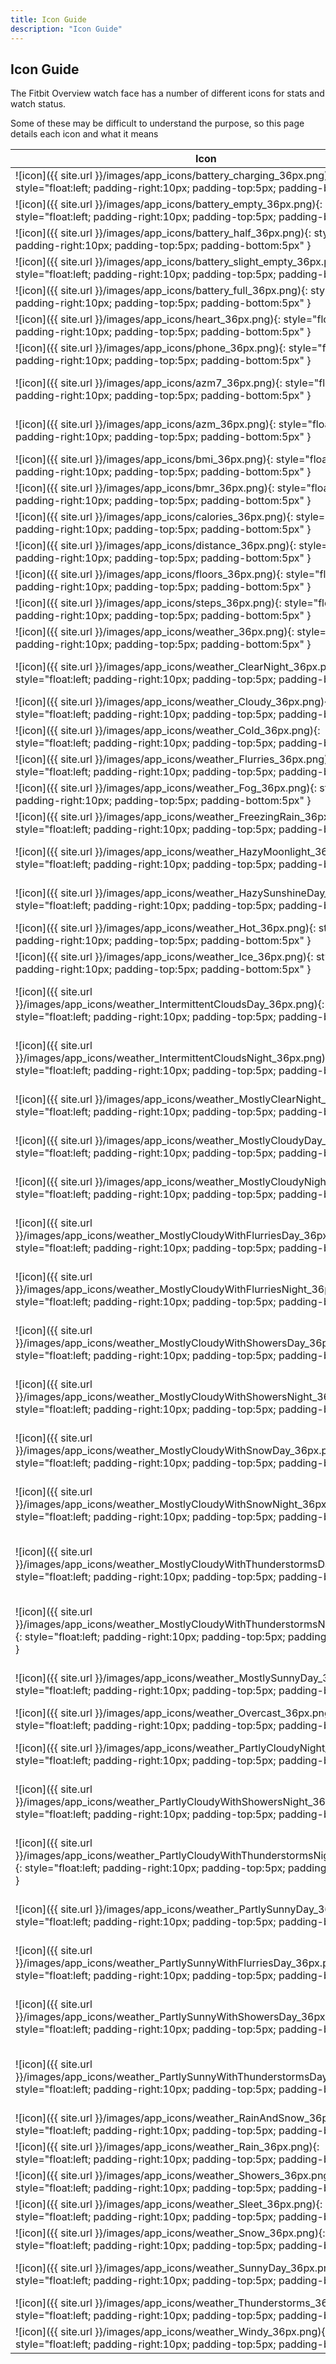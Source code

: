 ```yaml
---
title: Icon Guide
description: "Icon Guide"
---
```


## Icon Guide

The Fitbit Overview watch face has a number of different icons for stats and watch status.

Some of these may be difficult to understand the purpose, so this page details each icon and what it means

| Icon | Description |
| ------- | ------- |
| ![icon]({{ site.url }}/images/app_icons/battery_charging_36px.png){: style="float:left; padding-right:10px; padding-top:5px; padding-bottom:5px" } | Battery Charging |
| ![icon]({{ site.url }}/images/app_icons/battery_empty_36px.png){: style="float:left; padding-right:10px; padding-top:5px; padding-bottom:5px" } | Battery Empty |
| ![icon]({{ site.url }}/images/app_icons/battery_half_36px.png){: style="float:left; padding-right:10px; padding-top:5px; padding-bottom:5px" } | Battery Half |
| ![icon]({{ site.url }}/images/app_icons/battery_slight_empty_36px.png){: style="float:left; padding-right:10px; padding-top:5px; padding-bottom:5px" } | Battery Slight Empty |
| ![icon]({{ site.url }}/images/app_icons/battery_full_36px.png){: style="float:left; padding-right:10px; padding-top:5px; padding-bottom:5px" } | Battery Full |
| ![icon]({{ site.url }}/images/app_icons/heart_36px.png){: style="float:left; padding-right:10px; padding-top:5px; padding-bottom:5px" } | Heart Beat |
| ![icon]({{ site.url }}/images/app_icons/phone_36px.png){: style="float:left; padding-right:10px; padding-top:5px; padding-bottom:5px" } | Phone Connection |
| ![icon]({{ site.url }}/images/app_icons/azm7_36px.png){: style="float:left; padding-right:10px; padding-top:5px; padding-bottom:5px" } | Active Zone Minutes (7 (Days) |
| ![icon]({{ site.url }}/images/app_icons/azm_36px.png){: style="float:left; padding-right:10px; padding-top:5px; padding-bottom:5px" } | Active Zone Minutes (Today) |
| ![icon]({{ site.url }}/images/app_icons/bmi_36px.png){: style="float:left; padding-right:10px; padding-top:5px; padding-bottom:5px" } | BMI |
| ![icon]({{ site.url }}/images/app_icons/bmr_36px.png){: style="float:left; padding-right:10px; padding-top:5px; padding-bottom:5px" } | BMR |
| ![icon]({{ site.url }}/images/app_icons/calories_36px.png){: style="float:left; padding-right:10px; padding-top:5px; padding-bottom:5px" } | Calories |
| ![icon]({{ site.url }}/images/app_icons/distance_36px.png){: style="float:left; padding-right:10px; padding-top:5px; padding-bottom:5px" } | Distance |
| ![icon]({{ site.url }}/images/app_icons/floors_36px.png){: style="float:left; padding-right:10px; padding-top:5px; padding-bottom:5px" } | Floors |
| ![icon]({{ site.url }}/images/app_icons/steps_36px.png){: style="float:left; padding-right:10px; padding-top:5px; padding-bottom:5px" } | Steps |
| ![icon]({{ site.url }}/images/app_icons/weather_36px.png){: style="float:left; padding-right:10px; padding-top:5px; padding-bottom:5px" } | Weather - No Weather Found |
| ![icon]({{ site.url }}/images/app_icons/weather_ClearNight_36px.png){: style="float:left; padding-right:10px; padding-top:5px; padding-bottom:5px" } | Weather -  Clear (Night-Time) |
| ![icon]({{ site.url }}/images/app_icons/weather_Cloudy_36px.png){: style="float:left; padding-right:10px; padding-top:5px; padding-bottom:5px" } | Weather -  Cloudy |
| ![icon]({{ site.url }}/images/app_icons/weather_Cold_36px.png){: style="float:left; padding-right:10px; padding-top:5px; padding-bottom:5px" } | Weather -  Cold |
| ![icon]({{ site.url }}/images/app_icons/weather_Flurries_36px.png){: style="float:left; padding-right:10px; padding-top:5px; padding-bottom:5px" } | Weather -  Flurries |
| ![icon]({{ site.url }}/images/app_icons/weather_Fog_36px.png){: style="float:left; padding-right:10px; padding-top:5px; padding-bottom:5px" } | Weather -  Fog |
| ![icon]({{ site.url }}/images/app_icons/weather_FreezingRain_36px.png){: style="float:left; padding-right:10px; padding-top:5px; padding-bottom:5px" } | Weather -  Freezing Rain |
| ![icon]({{ site.url }}/images/app_icons/weather_HazyMoonlight_36px.png){: style="float:left; padding-right:10px; padding-top:5px; padding-bottom:5px" } | Weather -  Hazy Moonlight |
| ![icon]({{ site.url }}/images/app_icons/weather_HazySunshineDay_36px.png){: style="float:left; padding-right:10px; padding-top:5px; padding-bottom:5px" } | Weather -  Hazy Sunshine (Daytime) |
| ![icon]({{ site.url }}/images/app_icons/weather_Hot_36px.png){: style="float:left; padding-right:10px; padding-top:5px; padding-bottom:5px" } | Weather -  Hot |
| ![icon]({{ site.url }}/images/app_icons/weather_Ice_36px.png){: style="float:left; padding-right:10px; padding-top:5px; padding-bottom:5px" } | Weather -  Ice |
| ![icon]({{ site.url }}/images/app_icons/weather_IntermittentCloudsDay_36px.png){: style="float:left; padding-right:10px; padding-top:5px; padding-bottom:5px" } | Weather -  Intermittent Clouds (Daytime) |
| ![icon]({{ site.url }}/images/app_icons/weather_IntermittentCloudsNight_36px.png){: style="float:left; padding-right:10px; padding-top:5px; padding-bottom:5px" } | Weather -  Intermittent Clouds (Night-Time) |
| ![icon]({{ site.url }}/images/app_icons/weather_MostlyClearNight_36px.png){: style="float:left; padding-right:10px; padding-top:5px; padding-bottom:5px" } | Weather -  Mostly Clear (Night-Time) |
| ![icon]({{ site.url }}/images/app_icons/weather_MostlyCloudyDay_36px.png){: style="float:left; padding-right:10px; padding-top:5px; padding-bottom:5px" } | Weather -  Mostly Cloudy (Daytime) |
| ![icon]({{ site.url }}/images/app_icons/weather_MostlyCloudyNight_36px.png){: style="float:left; padding-right:10px; padding-top:5px; padding-bottom:5px" } | Weather -  Mostly Cloudy (Night-Time) |
| ![icon]({{ site.url }}/images/app_icons/weather_MostlyCloudyWithFlurriesDay_36px.png){: style="float:left; padding-right:10px; padding-top:5px; padding-bottom:5px" } | Weather -  Mostly Cloudy With Flurries (Daytime) |
| ![icon]({{ site.url }}/images/app_icons/weather_MostlyCloudyWithFlurriesNight_36px.png){: style="float:left; padding-right:10px; padding-top:5px; padding-bottom:5px" } | Weather -  Mostly Cloudy With Flurries (Night-Time) |
| ![icon]({{ site.url }}/images/app_icons/weather_MostlyCloudyWithShowersDay_36px.png){: style="float:left; padding-right:10px; padding-top:5px; padding-bottom:5px" } | Weather -  Mostly Cloudy With Showers (Daytime) |
| ![icon]({{ site.url }}/images/app_icons/weather_MostlyCloudyWithShowersNight_36px.png){: style="float:left; padding-right:10px; padding-top:5px; padding-bottom:5px" } | Weather -  Mostly Cloudy With Showers (Night-Time) |
| ![icon]({{ site.url }}/images/app_icons/weather_MostlyCloudyWithSnowDay_36px.png){: style="float:left; padding-right:10px; padding-top:5px; padding-bottom:5px" } | Weather -  Mostly Cloudy With Snow (Daytime) |
| ![icon]({{ site.url }}/images/app_icons/weather_MostlyCloudyWithSnowNight_36px.png){: style="float:left; padding-right:10px; padding-top:5px; padding-bottom:5px" } | Weather -  Mostly Cloudy With Snow (Night-Time) |
| ![icon]({{ site.url }}/images/app_icons/weather_MostlyCloudyWithThunderstormsDay_36px.png){: style="float:left; padding-right:10px; padding-top:5px; padding-bottom:5px" } | Weather -  Mostly Cloudy With Thunderstorms (Daytime) |
| ![icon]({{ site.url }}/images/app_icons/weather_MostlyCloudyWithThunderstormsNight_36px.png){: style="float:left; padding-right:10px; padding-top:5px; padding-bottom:5px" } | Weather -  Mostly Cloudy With Thunderstorms (Night-Time) |
| ![icon]({{ site.url }}/images/app_icons/weather_MostlySunnyDay_36px.png){: style="float:left; padding-right:10px; padding-top:5px; padding-bottom:5px" } | Weather -  Mostly Sunny (Daytime) |
| ![icon]({{ site.url }}/images/app_icons/weather_Overcast_36px.png){: style="float:left; padding-right:10px; padding-top:5px; padding-bottom:5px" } | Weather -  Overcast |
| ![icon]({{ site.url }}/images/app_icons/weather_PartlyCloudyNight_36px.png){: style="float:left; padding-right:10px; padding-top:5px; padding-bottom:5px" } | Weather -  Partly Cloudy (Night-Time) |
| ![icon]({{ site.url }}/images/app_icons/weather_PartlyCloudyWithShowersNight_36px.png){: style="float:left; padding-right:10px; padding-top:5px; padding-bottom:5px" } | Weather -  Partly Cloudy With Showers (Night-Time) |
| ![icon]({{ site.url }}/images/app_icons/weather_PartlyCloudyWithThunderstormsNight_36px.png){: style="float:left; padding-right:10px; padding-top:5px; padding-bottom:5px" } | Weather -  Partly Cloudy With Thunderstorms (Night-Time) |
| ![icon]({{ site.url }}/images/app_icons/weather_PartlySunnyDay_36px.png){: style="float:left; padding-right:10px; padding-top:5px; padding-bottom:5px" } | Weather -  Partly Sunny (Daytime) |
| ![icon]({{ site.url }}/images/app_icons/weather_PartlySunnyWithFlurriesDay_36px.png){: style="float:left; padding-right:10px; padding-top:5px; padding-bottom:5px" } | Weather -  Partly Sunny With Flurries (Daytime) |
| ![icon]({{ site.url }}/images/app_icons/weather_PartlySunnyWithShowersDay_36px.png){: style="float:left; padding-right:10px; padding-top:5px; padding-bottom:5px" } | Weather -  Partly Sunny With Showers (Daytime) |
| ![icon]({{ site.url }}/images/app_icons/weather_PartlySunnyWithThunderstormsDay_36px.png){: style="float:left; padding-right:10px; padding-top:5px; padding-bottom:5px" } | Weather -  Partly Sunny With Thunderstorms (Daytime) |
| ![icon]({{ site.url }}/images/app_icons/weather_RainAndSnow_36px.png){: style="float:left; padding-right:10px; padding-top:5px; padding-bottom:5px" } | Weather -  Rain And Snow |
| ![icon]({{ site.url }}/images/app_icons/weather_Rain_36px.png){: style="float:left; padding-right:10px; padding-top:5px; padding-bottom:5px" } | Weather -  Rain |
| ![icon]({{ site.url }}/images/app_icons/weather_Showers_36px.png){: style="float:left; padding-right:10px; padding-top:5px; padding-bottom:5px" } | Weather -  Showers |
| ![icon]({{ site.url }}/images/app_icons/weather_Sleet_36px.png){: style="float:left; padding-right:10px; padding-top:5px; padding-bottom:5px" } | Weather -  Sleet |
| ![icon]({{ site.url }}/images/app_icons/weather_Snow_36px.png){: style="float:left; padding-right:10px; padding-top:5px; padding-bottom:5px" } | Weather -  Snow |
| ![icon]({{ site.url }}/images/app_icons/weather_SunnyDay_36px.png){: style="float:left; padding-right:10px; padding-top:5px; padding-bottom:5px" } | Weather -  Sunny (Daytime) |
| ![icon]({{ site.url }}/images/app_icons/weather_Thunderstorms_36px.png){: style="float:left; padding-right:10px; padding-top:5px; padding-bottom:5px" } | Weather -  Thunderstorms |
| ![icon]({{ site.url }}/images/app_icons/weather_Windy_36px.png){: style="float:left; padding-right:10px; padding-top:5px; padding-bottom:5px" } | Weather -  Windy |
